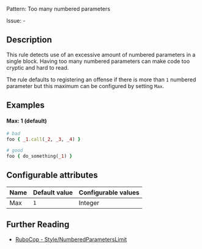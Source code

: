 Pattern: Too many numbered parameters

Issue: -

## Description

This rule detects use of an excessive amount of numbered parameters in a
single block. Having too many numbered parameters can make code too
cryptic and hard to read.

The rule defaults to registering an offense if there is more than `1` numbered
parameter but this maximum can be configured by setting `Max`.

## Examples

#### Max: 1 (default)

```ruby
# bad
foo { _1.call(_2, _3, _4) }

# good
foo { do_something(_1) }
```

## Configurable attributes

Name | Default value | Configurable values
--- | --- | ---
Max | `1` | Integer

## Further Reading

* [RuboCop - Style/NumberedParametersLimit](https://docs.rubocop.org/rubocop/cops_style.html#stylenumberedparameterslimit)
